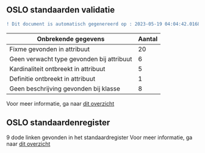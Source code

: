 ## OSLO standaarden validatie
```diff
! Dit document is automatisch gegenereerd op : 2023-05-19 04:04:42.016861
```

| Onbrekende gegevens               | Aantal  |
| ----------------------------              | --------------------------  |
| Fixme gevonden in attribuut               | 20  |
| Geen verwacht type gevonden bij attribuut | 6  |
| Kardinaliteit ontbreekt in attribuut      | 5  |
| Definitie ontbreekt in attribuut          | 1  |
| Geen beschrijving gevonden bij klasse     | 8  |

Voor meer informatie, ga naar [dit overzicht](output/controle_applicatieprofiel.md)

## OSLO standaardenregister

9 dode linken gevonden in het standaardregister
Voor meer informatie, ga naar [dit overzicht](output/dead_links.md)